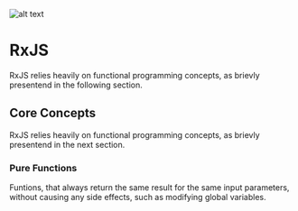 ![alt text](assets/images/angular.png)
# RxJS
RxJS relies heavily on functional programming concepts, as brievly presentend in the following section.


## Core Concepts
RxJS relies heavily on functional programming concepts, as brievly presentend
in the next section.

### Pure Functions
Funtions, that always return the same result for the same input parameters,
without causing any side effects, such as modifying global variables.